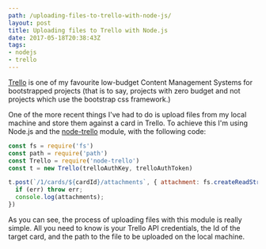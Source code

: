 ```yaml
---
path: /uploading-files-to-trello-with-node-js/
layout: post
title: Uploading files to Trello with Node.js
date: 2017-05-18T20:38:43Z
tags:
- nodejs
- trello
---
```


[Trello](https://trello.com/) is one of my favourite low-budget Content Management Systems for bootstrapped projects (that is to say, projects with zero budget and not projects which use the bootstrap css framework.)

One of the more recent things I've had to do is upload files from my local machine and store them against a card in Trello. To achieve this I'm using Node.js and the [node-trello](https://github.com/adunkman/node-trello) module, with the following code:

```javascript
const fs = require('fs')
const path = require('path')
const Trello = require('node-trello')
const t = new Trello(trelloAuthKey, trelloAuthToken)

t.post(`/1/cards/${cardId}/attachments`, { attachment: fs.createReadStream(path.resolve(__dirname, 'path/to/file.doc')) }, function (err, attachments) {
  if (err) throw err;
  console.log(attachments);
})
```

As you can see, the process of uploading files with this module is really simple. All you need to know is your Trello API credentials, the Id of the target card, and the path to the file to be uploaded on the local machine.